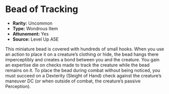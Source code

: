 
# Bead of Tracking

* **Rarity:** Uncommon
* **Type:** Wondrous Item
* **Attunement:** Yes
* **Source:** Level Up A5E


This miniature bead is covered with hundreds of small hooks. When you use an action to place it on a creature’s clothing or hide, the bead hangs there imperceptibly and creates a bond between you and the creature. You gain an expertise die on checks made to track the creature while the bead remains on it. To place the bead during combat without being noticed, you must succeed on a Dexterity (Sleight of Hand) check against the creature’s maneuver DC (or when outside of combat, the creature’s passive Perception).

